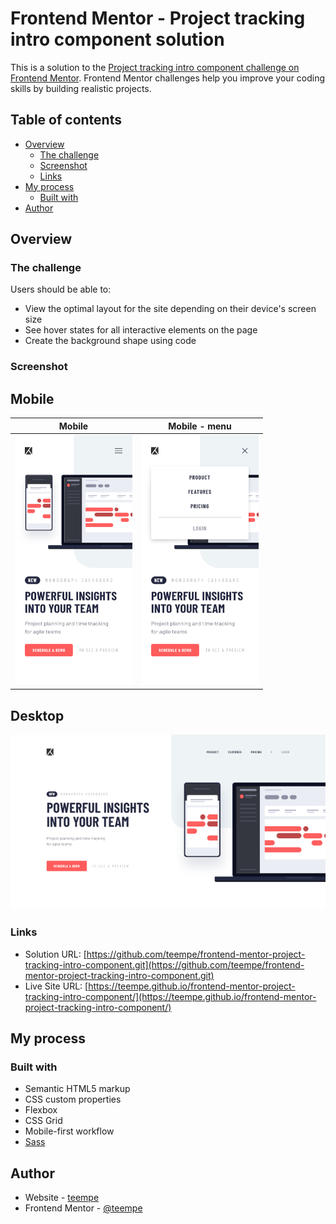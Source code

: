 # Frontend Mentor - Project tracking intro component solution

This is a solution to the [Project tracking intro component challenge on Frontend Mentor](https://www.frontendmentor.io/challenges/project-tracking-intro-component-5d289097500fcb331a67d80e). Frontend Mentor challenges help you improve your coding skills by building realistic projects. 

## Table of contents

- [Overview](#overview)
  - [The challenge](#the-challenge)
  - [Screenshot](#screenshot)
  - [Links](#links)
- [My process](#my-process)
  - [Built with](#built-with)
- [Author](#author)

## Overview

### The challenge

Users should be able to:

- View the optimal layout for the site depending on their device's screen size
- See hover states for all interactive elements on the page
- Create the background shape using code

### Screenshot

## Mobile

| Mobile      | Mobile - menu |
|    :----:   |    :----:     |
| ![](./Screenshot-mobile.png) | ![](./Screenshot-mobile-menu.png) |

## Desktop

![](./Screenshot-desktop.png)

### Links

- Solution URL: [https://github.com/teempe/frontend-mentor-project-tracking-intro-component.git](https://github.com/teempe/frontend-mentor-project-tracking-intro-component.git)
- Live Site URL: [https://teempe.github.io/frontend-mentor-project-tracking-intro-component/](https://teempe.github.io/frontend-mentor-project-tracking-intro-component/)

## My process

### Built with

- Semantic HTML5 markup
- CSS custom properties
- Flexbox
- CSS Grid
- Mobile-first workflow
- [Sass](https://sass-lang.com/)

## Author

- Website - [teempe](https://github.com/teempe)
- Frontend Mentor - [@teempe](https://www.frontendmentor.io/profile/teempe)
